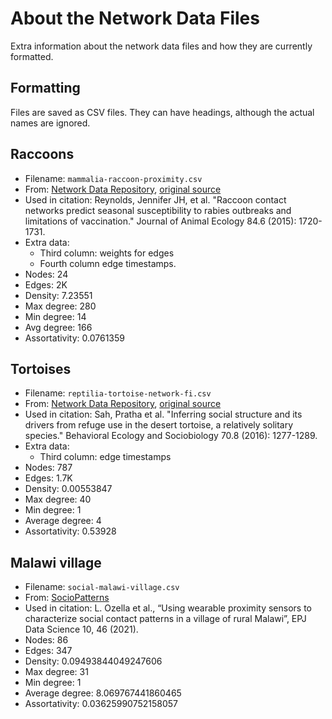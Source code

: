 # About the Network Data Files

Extra information about the network data files and how they are currently formatted.

## Formatting

Files are saved as CSV files. They can have headings, although the actual names are ignored.

## Raccoons

 - Filename: `mammalia-raccoon-proximity.csv`
 - From: [Network Data Repository](https://networkrepository.com/mammalia-raccoon-proximity.php), [original source](https://bansallab.github.io/asnr/data.html)
 - Used in citation: Reynolds, Jennifer JH, et al. "Raccoon contact networks predict seasonal susceptibility to rabies outbreaks and limitations of vaccination." Journal of Animal Ecology 84.6 (2015): 1720-1731.
 - Extra data:
   - Third column: weights for edges
   - Fourth column edge timestamps.
 - Nodes: 24
 - Edges: 2K
 - Density: 7.23551
 - Max degree: 280
 - Min degree: 14
 - Avg degree: 166
 - Assortativity: 0.0761359


## Tortoises

 - Filename: `reptilia-tortoise-network-fi.csv`
 - From: [Network Data Repository](https://networkrepository.com/reptilia-tortoise-network-fi.php), [original source](https://bansallab.github.io/asnr/data.html)
 - Used in citation: Sah, Pratha et al. "Inferring social structure and its drivers from refuge use in the desert tortoise, a relatively solitary species." Behavioral Ecology and Sociobiology 70.8 (2016): 1277-1289.
 - Extra data:
   - Third column: edge timestamps
 - Nodes: 787
 - Edges: 1.7K
 - Density: 0.00553847
 - Max degree: 40
 - Min degree: 1
 - Average degree: 4
 - Assortativity: 0.53928


## Malawi village

- Filename: `social-malawi-village.csv`
- From: [SocioPatterns](http://www.sociopatterns.org/datasets/contact-patterns-in-a-village-in-rural-malawi/)
- Used in citation: L. Ozella et al., “Using wearable proximity sensors to characterize social contact patterns in a village of rural Malawi”, EPJ Data Science 10, 46 (2021).
- Nodes: 86
- Edges: 347
- Density: 0.09493844049247606
- Max degree: 31
- Min degree: 1
- Average degree: 8.069767441860465
- Assortativity: 0.03625990752158057

